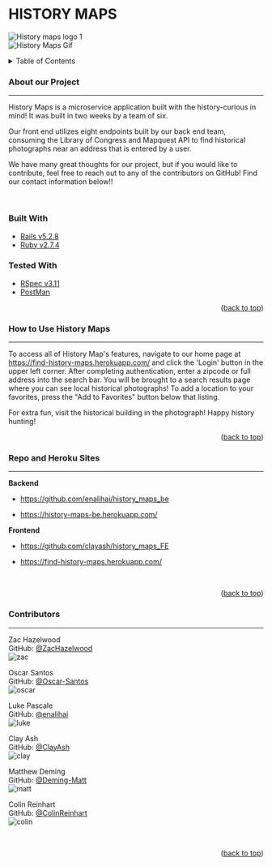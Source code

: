 # HISTORY MAPS

![History maps logo 1](https://user-images.githubusercontent.com/99059063/182937623-b17a7972-f7e2-4147-960c-eeab0190070d.jpeg)
<br>
![History Maps Gif](https://media.giphy.com/media/ooRDLnTISC157GZ2GM/giphy.gif) <br>
<!-- TABLE OF CONTENTS -->
<details>
  <summary>Table of Contents</summary>
  <ol>
    <li>
      <a href="#about-our-project">About Our Project</a>
      <ul>
        <li><a href="#built-with">Built With</a></li>
        <li><a href="#tested-with">Tested With</a></li>
      </ul>
    </li>
    <li>
      <a href="#how-to-use-history-maps">How to Use History Maps API</a>
      <ul>
        <li><a href="#repo-and-heroku-sites">Repo and Heroku Sites</a></li>
      </ul>
    </li>
    <li><a href="#contributors">Contributors</a></li>
  </ol>  
</details>

<!-- ABOUT OUR PROJECT -->
### About our Project
---

History Maps is a microservice application built with the history-curious in mind! It was built in two weeks by a team of six. 

Our front end utilizes eight endpoints built by our back end team, consuming the Library of Congress and Mapquest API to find historical photographs near an address that is entered by a user. 

We have many great thoughts for our project, but if you would like to contribute, feel free to reach out to any of the contributors on GitHub! Find our contact information below!!

<br>

### Built With

  * [Rails v5.2.8](https://rubyonrails.org/)
  * [Ruby v2.7.4](https://www.ruby-lang.org/en/)

### Tested With

* [RSpec v3.11](https://rspec.info/)
* [PostMan](https://www.postman.com/)

<p align="right">(<a href="#top">back to top</a>)</p>

<!-- HOW TO USE HISTORY MAPS -->
### How to Use History Maps
---

To access all of History Map's features, navigate to our home page at https://find-history-maps.herokuapp.com/ and click the 'Login' button in the upper left corner. After completing authentication, enter a zipcode or full address into the search bar. You will be brought to a search results page where you can see local historical photographs! To add a location to your favorites, press the "Add to Favorites" button below that listing. 

For extra fun, visit the historical building in the photograph! Happy history hunting! 


<p align="right">(<a href="#top">back to top</a>)</p>

### Repo and Heroku Sites
---
__Backend__

- https://github.com/enalihai/history_maps_be

- https://history-maps-be.herokuapp.com/

__Frontend__

- https://github.com/clayash/history_maps_FE

- https://find-history-maps.herokuapp.com/  

<br>
<p align="right">(<a href="#top">back to top</a>)</p>

<!-- CONTRIBUTORS -->
### Contributors
---
Zac Hazelwood  
GitHub: [@ZacHazelwood](https://github.com/ZacHazelwood)  
![zac](https://user-images.githubusercontent.com/99059063/182937379-71701f79-e922-40f8-9744-92a7c36efb93.png) 

Oscar Santos  
GitHub: [@Oscar-Santos](https://github.com/Oscar-Santos)   
![oscar](https://user-images.githubusercontent.com/99059063/182937391-cecdaaf4-99db-4f26-9717-c92e07ce66a9.png) 

Luke Pascale  
GitHub: [@enalihai](https://github.com/enalihai)  
![luke](https://user-images.githubusercontent.com/99059063/182937366-d317730c-f82a-474f-865c-d4bc413291b9.png)

Clay Ash  
GitHub: [@ClayAsh](https://github.com/ClayAsh)  
![clay](https://user-images.githubusercontent.com/99059063/182937407-67503ade-9be3-4301-891a-36ee14aae0cf.png) 

Matthew Deming  
GitHub: [@Deming-Matt](https://github.com/Deming-Matt)  
![matt](https://user-images.githubusercontent.com/99059063/182937370-79297260-2af1-486b-bb6f-2004f9544bc6.png) 

Colin Reinhart  
GitHub: [@ColinReinhart](https://github.com/ColinReinhart)    
![colin](https://user-images.githubusercontent.com/99059063/182937414-17286814-549b-4fd9-abbb-a3a34fc5aaac.png)

<br>
<p align="right">(<a href="#top">back to top</a>)</p>
